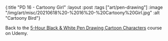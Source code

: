 {:title "PD 16 - Cartoony Girl"
 :layout :post
 :tags ["art/pen-drawing"]
 :image "/img/art/misc/20210618%20-%2016%20-%20Cartoony%20Girl.jpg"
 :alt "Cartoony Bird"}

Back to the [5-Hour Black & White Pen Drawing Cartoon Characters][5HBWPDCC]
course on Udemy.

[5HBWPDCC]: https://www.udemy.com/course/5-hour-black-and-white-pen-drawing-cartoon-characters/
